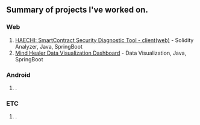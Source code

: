 ## Summary of projects I've worked on.
### Web
1. [HAECHI: SmartContract Security Diagnostic Tool - client(web)](https://github.com/byunghyun23/haechi-web) - Solidity Analyzer, Java, SpringBoot
2. [Mind Healer Data Visualization Dashboard](https://github.com/byunghyun23/mindhealer) - Data Visualization, Java, SpringBoot
### Android
1. .

### ETC
1. .
